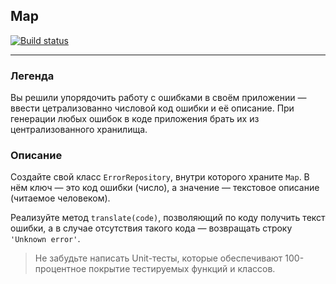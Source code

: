 ## **Map**
[![Build status](https://ci.appveyor.com/api/projects/status/4d6nv4g9q6ageu3u?svg=true)](https://ci.appveyor.com/project/Pavka16/map)

---

### **Легенда**

Вы решили упорядочить работу с ошибками в своём приложении — ввести цетрализованно числовой код ошибки и её описание. При генерации любых ошибок в коде приложения брать их из централизованного хранилища.

### **Описание**

Создайте свой класс `ErrorRepository`, внутри которого храните `Map`. В нём ключ — это код ошибки (число), а значение — текстовое описание (читаемое человеком).

Реализуйте метод `translate(code)`, позволяющий по коду получить текст ошибки, а в случае отсутствия такого кода — возвращать строку `'Unknown error'`.

>Не забудьте написать Unit-тесты, которые обеспечивают 100-процентное покрытие тестируемых функций и классов.